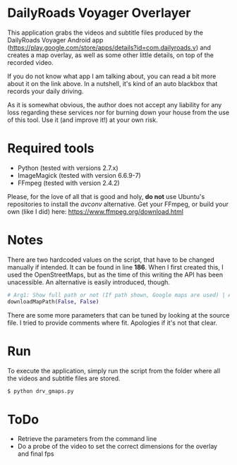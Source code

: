 DailyRoads Voyager Overlayer
=========

This application grabs the videos and subtitle files produced by the DailyRoads Voyager Android app (https://play.google.com/store/apps/details?id=com.dailyroads.v) and creates a map overlay, as well as some other little details, on top of the recorded video.

If you do not know what app I am talking about, you can read a bit more about it on the link above. In a nutshell, it's kind of an auto blackbox that records your daily driving.

As it is somewhat obvious, the author does not accept any liability for any loss regarding these services nor for burning down your house from the use of this tool. Use it (and improve it!) at your own risk.

Required tools
=========

- Python (tested with versions 2.7.x)
- ImageMagick (tested with version 6.6.9-7)
- FFmpeg (tested with version 2.4.2)

Please, for the love of all that is good and holy, **do not** use Ubuntu's repositories to install the *avconv* alternative. Get your FFmpeg, or build your own (like I did) here: https://www.ffmpeg.org/download.html

Notes
=========

There are two hardcoded values on the script, that have to be changed manually if intended. It can be found in line **186**. When I first created this, I used the OpenStreetMaps, but as the time of this writing the API has been unacessible. An alternative is easily introduced, though.

``` python
# Arg1: Show full path or not (If path shown, Google maps are used) | Arg2: OpenStreetMaps or not (Google is the alternative)
downloadMapPath(False, False)
```

There are some more parameters that can be tuned by looking at the source file. I tried to provide comments where fit. Apologies if it's not that clear.

Run
=========

To execute the application, simply run the script from the folder where all the videos and subtitle files are stored.

``` bash
$ python drv_gmaps.py
```

ToDo
=========

- Retrieve the parameters from the command line
- Do a probe of the video to set the correct dimensions for the overlay and final fps
